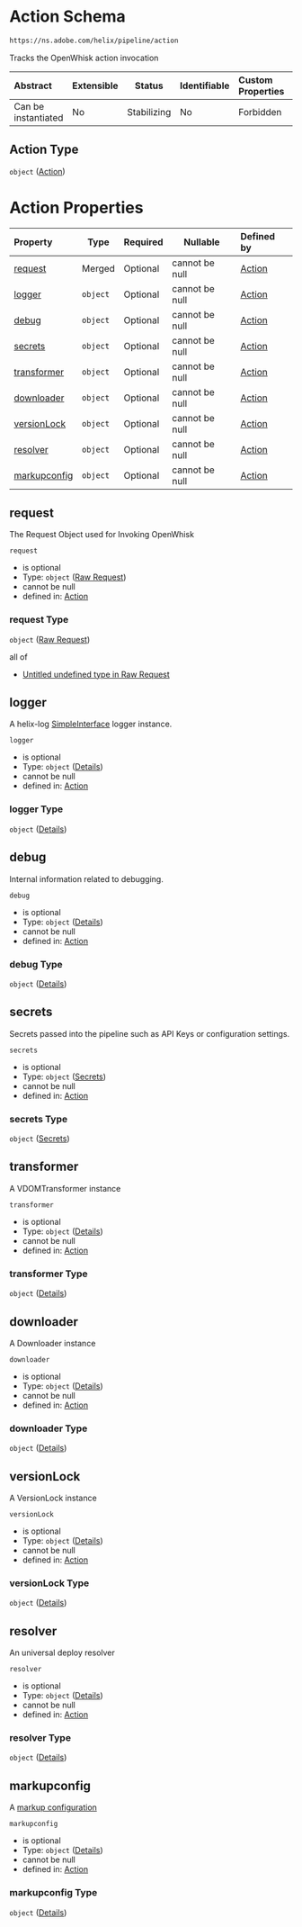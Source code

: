 # Action Schema

```txt
https://ns.adobe.com/helix/pipeline/action
```

Tracks the OpenWhisk action invocation


| Abstract            | Extensible | Status      | Identifiable | Custom Properties | Additional Properties | Access Restrictions | Defined In                                                      |
| :------------------ | ---------- | ----------- | ------------ | :---------------- | --------------------- | ------------------- | --------------------------------------------------------------- |
| Can be instantiated | No         | Stabilizing | No           | Forbidden         | Forbidden             | none                | [action.schema.json](action.schema.json "open original schema") |

## Action Type

`object` ([Action](action.md))

# Action Properties

| Property                      | Type     | Required | Nullable       | Defined by                                                                                                             |
| :---------------------------- | -------- | -------- | -------------- | :--------------------------------------------------------------------------------------------------------------------- |
| [request](#request)           | Merged   | Optional | cannot be null | [Action](action-properties-raw-request.md "https&#x3A;//ns.adobe.com/helix/pipeline/rawrequest#/properties/request")   |
| [logger](#logger)             | `object` | Optional | cannot be null | [Action](action-properties-logger.md "https&#x3A;//ns.adobe.com/helix/pipeline/action#/properties/logger")             |
| [debug](#debug)               | `object` | Optional | cannot be null | [Action](action-properties-debug.md "https&#x3A;//ns.adobe.com/helix/pipeline/action#/properties/debug")               |
| [secrets](#secrets)           | `object` | Optional | cannot be null | [Action](action-properties-secrets.md "https&#x3A;//ns.adobe.com/helix/pipeline/secrets#/properties/secrets")          |
| [transformer](#transformer)   | `object` | Optional | cannot be null | [Action](action-properties-transformer.md "https&#x3A;//ns.adobe.com/helix/pipeline/action#/properties/transformer")   |
| [downloader](#downloader)     | `object` | Optional | cannot be null | [Action](action-properties-downloader.md "https&#x3A;//ns.adobe.com/helix/pipeline/action#/properties/downloader")     |
| [versionLock](#versionlock)   | `object` | Optional | cannot be null | [Action](action-properties-versionlock.md "https&#x3A;//ns.adobe.com/helix/pipeline/action#/properties/versionLock")   |
| [resolver](#resolver)         | `object` | Optional | cannot be null | [Action](action-properties-resolver.md "https&#x3A;//ns.adobe.com/helix/pipeline/action#/properties/resolver")         |
| [markupconfig](#markupconfig) | `object` | Optional | cannot be null | [Action](action-properties-markupconfig.md "https&#x3A;//ns.adobe.com/helix/pipeline/action#/properties/markupconfig") |

## request

The Request Object used for Invoking OpenWhisk


`request`

-   is optional
-   Type: `object` ([Raw Request](action-properties-raw-request.md))
-   cannot be null
-   defined in: [Action](action-properties-raw-request.md "https&#x3A;//ns.adobe.com/helix/pipeline/rawrequest#/properties/request")

### request Type

`object` ([Raw Request](action-properties-raw-request.md))

all of

-   [Untitled undefined type in Raw Request](rawrequest-definitions-rawrequest.md "check type definition")

## logger

A helix-log [SimpleInterface](https://github.com/adobe/helix-log) logger instance.


`logger`

-   is optional
-   Type: `object` ([Details](action-properties-logger.md))
-   cannot be null
-   defined in: [Action](action-properties-logger.md "https&#x3A;//ns.adobe.com/helix/pipeline/action#/properties/logger")

### logger Type

`object` ([Details](action-properties-logger.md))

## debug

Internal information related to debugging.


`debug`

-   is optional
-   Type: `object` ([Details](action-properties-debug.md))
-   cannot be null
-   defined in: [Action](action-properties-debug.md "https&#x3A;//ns.adobe.com/helix/pipeline/action#/properties/debug")

### debug Type

`object` ([Details](action-properties-debug.md))

## secrets

Secrets passed into the pipeline such as API Keys or configuration settings.


`secrets`

-   is optional
-   Type: `object` ([Secrets](action-properties-secrets.md))
-   cannot be null
-   defined in: [Action](action-properties-secrets.md "https&#x3A;//ns.adobe.com/helix/pipeline/secrets#/properties/secrets")

### secrets Type

`object` ([Secrets](action-properties-secrets.md))

## transformer

A VDOMTransformer instance


`transformer`

-   is optional
-   Type: `object` ([Details](action-properties-transformer.md))
-   cannot be null
-   defined in: [Action](action-properties-transformer.md "https&#x3A;//ns.adobe.com/helix/pipeline/action#/properties/transformer")

### transformer Type

`object` ([Details](action-properties-transformer.md))

## downloader

A Downloader instance


`downloader`

-   is optional
-   Type: `object` ([Details](action-properties-downloader.md))
-   cannot be null
-   defined in: [Action](action-properties-downloader.md "https&#x3A;//ns.adobe.com/helix/pipeline/action#/properties/downloader")

### downloader Type

`object` ([Details](action-properties-downloader.md))

## versionLock

A VersionLock instance


`versionLock`

-   is optional
-   Type: `object` ([Details](action-properties-versionlock.md))
-   cannot be null
-   defined in: [Action](action-properties-versionlock.md "https&#x3A;//ns.adobe.com/helix/pipeline/action#/properties/versionLock")

### versionLock Type

`object` ([Details](action-properties-versionlock.md))

## resolver

An universal deploy resolver


`resolver`

-   is optional
-   Type: `object` ([Details](action-properties-resolver.md))
-   cannot be null
-   defined in: [Action](action-properties-resolver.md "https&#x3A;//ns.adobe.com/helix/pipeline/action#/properties/resolver")

### resolver Type

`object` ([Details](action-properties-resolver.md))

## markupconfig

A [markup configuration](https://github.com/adobe/helix-shared/blob/master/docs/markup.md)


`markupconfig`

-   is optional
-   Type: `object` ([Details](action-properties-markupconfig.md))
-   cannot be null
-   defined in: [Action](action-properties-markupconfig.md "https&#x3A;//ns.adobe.com/helix/pipeline/action#/properties/markupconfig")

### markupconfig Type

`object` ([Details](action-properties-markupconfig.md))
